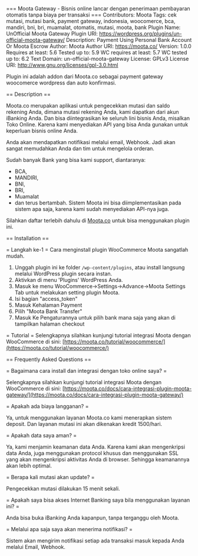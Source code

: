 === Moota Gateway - Bisnis online lancar dengan penerimaan pembayaran otomatis tanpa biaya per transaksi  ===
Contributors: Moota
Tags: cek mutasi, mutasi bank, payment gateway, indonesia, woocomerce, bca, mandiri, bni, bri, muamalat, otomatis, mutasi, moota, bank
Plugin Name: UnOfficial Moota Gateway
Plugin URI: https://wordpress.org/plugins/un-official-moota-gateway/
Description: Payment Using Personal Bank Account Or Moota Escrow
Author: Moota
Author URI: https://moota.co/
Version: 1.0.0
Requires at least: 5.6
Tested up to: 5.9
WC requires at least: 5.7
WC tested up to: 6.2
Text Domain: un-official-moota-gateway
License: GPLv3
License URI: http://www.gnu.org/licenses/gpl-3.0.html

Plugin ini adalah addon dari Moota.co sebagai payment gateway woocomerce wordpress dan auto konfirmasi.

== Description ==

Moota.co merupakan aplikasi untuk pengecekkan mutasi dan saldo rekening Anda, dimana mutasi rekening Anda, kami dapatkan dari akun iBanking Anda. Dan bisa diintegrasikan ke seluruh lini bisnis Anda, misalkan Toko Online. Karena kami menyediakan API yang bisa Anda gunakan untuk keperluan bisnis online Anda.

Anda akan mendapatkan notifikasi melalui email, Webhook. Jadi akan sangat memudahkan Anda dan tim untuk mengelola orderan.

Sudah banyak Bank yang bisa kami support, diantaranya:
* BCA,
* MANDIRI,
* BNI,
* BRI,
* Muamalat
* dan terus bertambah.
Sistem Moota ini bisa diimplementasikan pada sistem apa saja, karena kami sudah menyediakan API-nya juga.

Silahkan daftar terlebih dahulu di [Moota.co](https://moota.co) untuk bisa menggunakan plugin ini.

== Installation ==

= Langkah ke-1 =
Cara menginstall plugin WooCommerce Moota sangatlah mudah.

1. Unggah plugin ini ke folder `/wp-content/plugins`, atau install langsung melalui WordPress plugin secara instan.
2. Aktivkan di menu 'Plugins' WordPress Anda.
3. Masuk ke menu WooCommerce->Settings->Advance->Moota Settings Tab untuk melakukan setting plugin Moota.
4. Isi bagian "access_token"
5. Masuk Kehalaman Payment
6. Pilih "Moota Bank Transfer"
7. Masuk Ke Pengaturannya untuk pilih bank mana saja yang akan di tampilkan halaman checkout

= Tutorial =
Selengkapnya silahkan kunjungi tutorial integrasi Moota dengan WooCommerce di sini:
[https://moota.co/tutorial/woocommerce/](https://moota.co/tutorial/woocommerce/)

== Frequently Asked Questions ==

= Bagaimana cara install dan integrasi dengan toko online saya? =

Selengkapnya silahkan kunjungi tutorial integrasi Moota dengan WooCommerce di sini:
[https://moota.co/docs/cara-integrasi-plugin-moota-gateway/](https://moota.co/docs/cara-integrasi-plugin-moota-gateway/)

= Apakah ada biaya langganan? =

Ya, untuk menggunakan layanan Moota.co kami menerapkan sistem deposit. Dan layanan mutasi ini akan dikenakan kredit 1500/hari.

= Apakah data saya aman? =

Ya, kami menjamin keamanan data Anda. Karena kami akan mengenkripsi data Anda, juga menggunakan protocol khusus dan menggunakan SSL yang akan mengenkripsi aktivitas Anda di browser. Sehingga keamanannya akan lebih optimal.

= Berapa kali mutasi akan update? =

Pengecekkan mutasi dilakukan 15 menit sekali.

= Apakah saya bisa akses Internet Banking saya bila menggunakan layanan ini? =

Anda bisa buka iBanking Anda kapanpun, tanpa terganggu oleh Moota.

= Melalui apa saja saya akan menerima notifikasi? =

Sistem akan mengirim notifikasi setiap ada transaksi masuk kepada Anda melalui Email, Webhook.